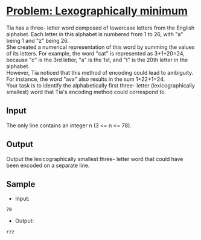 # [Problem: Lexographically minimum](https://my.newtonschool.co/playground/code/ipolng5h4i9s)

Tia has a three- letter word composed of lowercase letters from the English alphabet. Each letter in this alphabet is numbered from 1 to 26, with "a" being 1 and "z" being 26. <br>
She created a numerical representation of this word by summing the values of its letters. For example, the word "cat" is represented as 3+1+20=24, because "c" is the 3rd letter, "a" is the 1st, and "t" is the 20th letter in the alphabet. <br>
However, Tia noticed that this method of encoding could lead to ambiguity. For instance, the word "ava" also results in the sum 1+22+1=24. <br>
Your task is to identify the alphabetically first three- letter (lexicographically smallest) word that Tia's encoding method could correspond to.

## Input

The only line contains an integer n (3 <= n <= 78).

## Output

Output the lexicographically smallest three- letter word that could have been encoded on a separate line.

## Sample

- Input:
```
70
```

- Output:
```
rzz
```

